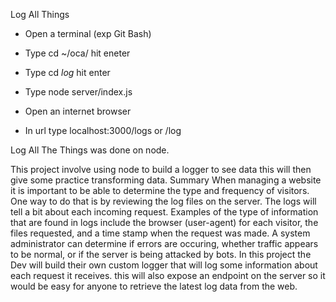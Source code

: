 Log All Things

- Open a terminal (exp Git Bash)

- Type cd ~/oca/ hit eneter

- Type cd *log* hit enter

- Type node server/index.js

- Open an internet browser 

- In url type localhost:3000/logs or /log


Log All The Things was done on node.

This project involve using node to build a logger to see data this will then give some practice transforming data.
Summary
When managing a website it is important to be able to determine the type and frequency of visitors. 
One way to do that is by reviewing the log files on the server. The logs will tell a bit about each incoming request. Examples of the type of information that are found in logs include the browser (user-agent) for each visitor, the files requested, and a time stamp when the request was made. A system administrator can determine if errors are occuring, whether traffic appears to be normal, or if the server is being attacked by bots.
In this project the  Dev will build their own custom logger that will log some information about each request it receives. this will also expose an endpoint on the server so it would be easy for anyone to retrieve the latest log data from the web.
